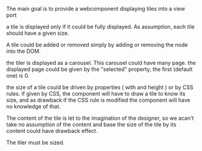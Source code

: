 The main goal is to provide a webcomponent displaying tiles into a view port

a tile is displayed only if it could be fully displayed. As assumption, each tile should have a given size.

A tile could be added or removed simply by adding or removing the node into the DOM.

the tiler is displayed as a carousel. This carousel could have many page. the displayed page could be given by the "selected" property, the first (default one) is 0.

the size of a tile could be driven by properties ( with and height ) or by CSS rules. if given by CSS, the component will have to draw a tile to know its size, and as drawback if the CSS rule is modified the component will have no knowledge of that.

The content of the tile is let to the imagination of the designer, so we acan't take no assumption of the content and base the size of the tile by its content could have drawback effect.

The tiler must be sized.  